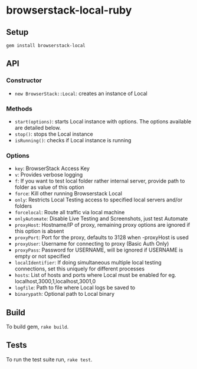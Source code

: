 # browserstack-local-ruby

## Setup

```
gem install browserstack-local
```

## API

### Constructor

* `new BrowserStack::Local`: creates an instance of Local

### Methods

* `start(options)`: starts Local instance with options. The options available are detailed below.
* `stop()`: stops the Local instance
* `isRunning()`: checks if Local instance is running

### Options

* `key`: BrowserStack Access Key
* `v`: Provides verbose logging
* `f`: If you want to test local folder rather internal server, provide path to folder as value of this option
* `force`: Kill other running Browserstack Local
* `only`: Restricts Local Testing access to specified local servers and/or folders
* `forcelocal`: Route all traffic via local machine
* `onlyAutomate`: Disable Live Testing and Screenshots, just test Automate
* `proxyHost`: Hostname/IP of proxy, remaining proxy options are ignored if this option is absent
* `proxyPort`: Port for the proxy, defaults to 3128 when -proxyHost is used
* `proxyUser`: Username for connecting to proxy (Basic Auth Only)
* `proxyPass`: Password for USERNAME, will be ignored if USERNAME is empty or not specified
* `localIdentifier`: If doing simultaneous multiple local testing connections, set this uniquely for different processes
* `hosts`: List of hosts and ports where Local must be enabled for eg. localhost,3000,1,localhost,3001,0
* `logfile`: Path to file where Local logs be saved to
* `binarypath`: Optional path to Local binary


## Build

To build gem, `rake build`.


## Tests

To run the test suite run, `rake test`.


